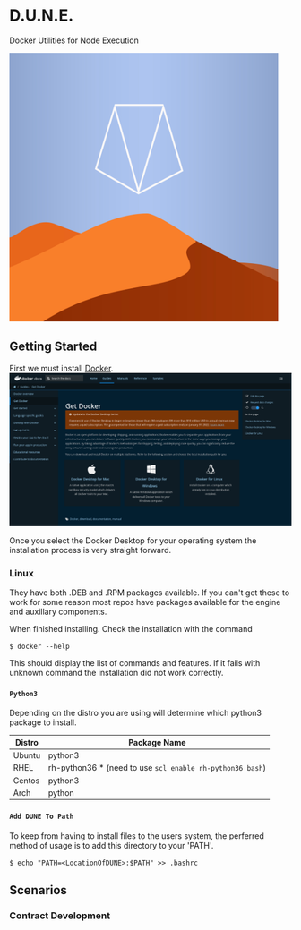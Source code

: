 # D.U.N.E.
Docker Utilities for Node Execution

<img src="docs/images/logo.png" alt="logo" width="480">

## Getting Started
First we must install [Docker](https://docs.docker.com/get-docker/).
![Get Docker](docs/images/get-docker.png)

Once you select the Docker Desktop for your operating system the installation process is very straight forward.

### Linux
They have both .DEB and .RPM packages available.  If you can't get these to work for some reason most repos have packages available for the engine and auxillary components.

When finished installing. Check the installation with the command 
```console
$ docker --help
```

This should display the list of commands and features.  If it fails with unknown command the installation did not work correctly.

#### `Python3`
Depending on the distro you are using will determine which python3 package to install.

| Distro | Package Name |
|--------|--------------|
| Ubuntu | python3 |
| RHEL   | rh-python36 * (need to use `scl enable rh-python36 bash`)| 
| Centos | python3 |
| Arch   | python |


#### `Add DUNE To Path`
To keep from having to install files to the users system, the perferred method of usage is to add this directory to your 'PATH'.
```console
$ echo "PATH=<LocationOfDUNE>:$PATH" >> .bashrc
```
## Scenarios
### Contract Development
